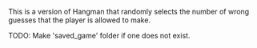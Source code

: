 This is a version of Hangman that randomly selects the number of wrong guesses that the player is allowed to make.

TODO: Make 'saved_game' folder if one does not exist.
